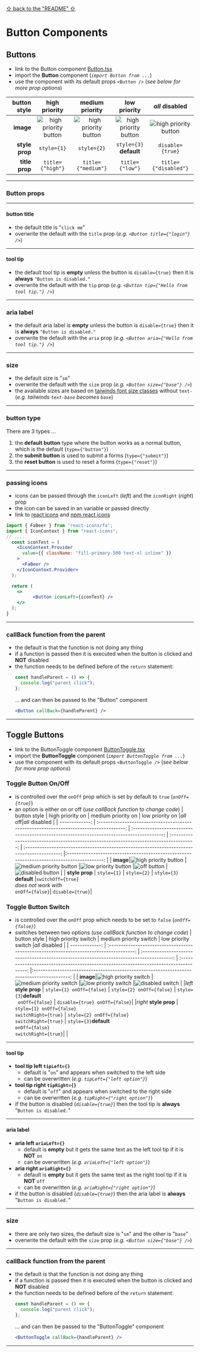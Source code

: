 [&#X21e7; back to the "README" &#X21e7;](../../../../README.md)

# Button Components

## Buttons

- link to the Button component [Button.tsx](../../../../components/Button.tsx)
- import the **Button** component (_`import Button from ...`_)
- use the component with its default props `<Button />` (_see below for more prop options_)

|   button style |                                      high priority                                      |                                      medium priority                                      |                                      low priority                                      |                                       _all_ disabled                                        |
| -------------: | :-------------------------------------------------------------------------------------: | :---------------------------------------------------------------------------------------: | :------------------------------------------------------------------------------------: | :-----------------------------------------------------------------------------------------: |
|      **image** | ![high priority button](../../../images/doc_images/components/buttons/button_high.webp) | ![high priority button](../../../images/doc_images/components/buttons/button_medium.webp) | ![high priority button](../../../images/doc_images/components/buttons/button_low.webp) | ![high priority button](../../../images/doc_images/components/buttons/button_disabled.webp) |
| **style prop** |                                       `style={1}`                                       |                                        `style={2}`                                        |                              `style={3}` <br>**default**                               |                                      `disable={true}`                                       |
| **title prop** |                                    `title={"high"}`                                     |                                    `title={"medium"}`                                     |                                    `title={"low"}`                                     |                                    `title={"disabled"}`                                     |

---

### Button props

---

#### button title

- the default title is "`click me`"
- overwrite the default with the `title` prop (_e.g. `<Button title={"login"} />`_)

---

#### tool tip

- the default tool tip is **empty** unless the button is `disable={true}` then it is **always** `"Button is disabled."`
- overwrite the default with the `tip` prop (_e.g. `<Button tip={"Hello from tool tip."} />`_)

---

### aria label

- the default aria label is **empty** unless the button is `disable={true}` then it is **always** `"Button is disabled."`
- overwrite the default with the `aria` prop (_e.g. `<Button aria={"Hello from tool tip."} />`_)

---

### size

- the default size is "`sm`"
- overwrite the default with the `size` prop (_e.g. `<Button size={"base"} />`_)
- the available sizes are based on [taiwinds font size classes](https://tailwindcss.com/docs/font-size) without `text-` (_e.g. tailwinds `text-base` becomes `base`_)

---

### button type

There are 3 types ...

1. the **default button** type where the button works as a normal button, which is the default (`type={"button"}`)
2. the **submit button** is used to submit a forms (`type={"submit"}`)
3. the **reset button** is used to reset a forms (`type={"reset"}`)

---

### passing icons

- icons can be passed through the `iconLeft` (_left_) and the `iconRight` (_right_) prop
- the icon can be saved in an variable or passed directly
- link to [react icons](https://react-icons.github.io/react-icons) and [npm react icons](https://www.npmjs.com/package/react-icons)

```jsx
import { FaBeer } from "react-icons/fa";
import { IconContext } from "react-icons";
// ....
  const iconTest = (
    <IconContext.Provider
      value={{ className: "fill-primary-500 text-xl inline" }}
    >
      <FaBeer />
    </IconContext.Provider>
  );

  return (
    <>
          <Button iconLeft={iconTest} />
    </>
  );
}
```

---

### callBack function from the parent

- the default is that the function is not doing any thing
- if a function is passed then it is executed when the button is clicked and **NOT** disabled
- the function needs to be defined before of the `return` statement:
  ```jsx
  const handleParent = () => {
    console.log("parent click");
  };
  ```
  ... and can then be passed to the "Button" component
  ```jsx
  <Button callBack={handleParent} />
  ```

---

## Toggle Buttons

- link to the ButtonToggle component [ButtonToggle.tsx](../../../../components/ButtonToggle.tsx)
- import the **ButtonToggle** component (_`import ButtonToggle from ...`_)
- use the component with its default props `<ButtonToggle />` (_see below for more prop options_)

### Toggle Button On/Off

- is controlled over the `onOff` prop which is set by default to `true` (_`onOff={true}`_)
- an option is either on or off (_use callBack function to change code_)
  | button style | high priority on | medium priority on | low priority on |_all_ off|_all_ disabled |
  | -------------: | :-------------------------------------------------------------------------------------: | :---------------------------------------------------------------------------------------: | :------------------------------------------------------------------------------------: | :-----------------------------------------------------------------------------------------: |:-----------------------------------------------------------------------------------------: |
  | **image**|![high priority button](../../../images/doc_images/components/buttons/button_toggle_high.webp) |![medium priority button](../../../images/doc_images/components/buttons/button_toggle_medium.webp) |![low priority button](../../../images/doc_images/components/buttons/button_toggle_low.webp) |![off button](../../../images/doc_images/components/buttons/button_toggle_off.webp) |![disabled button](../../../images/doc_images/components/buttons/button_toggle_disabled.webp) |
  | **style prop** | `style={1}` | `style={2}` | `style={3}`<br> **default** |`switchOff={true}`<br> _does not work with_ <br>`onOff={false}`| `disable={true}`|

### Toggle Button Switch

- is controlled over the `onOff` prop which needs to be set to `false` (_`onOff={false}`_)
- switches between two options (_use callBack function to change code_)
  | button style | high priority switch | medium priority switch | low priority switch |_all_ disabled |
  | -------------: | :-------------------------------------------------------------------------------------: | :---------------------------------------------------------------------------------------: | :------------------------------------------------------------------------------------: |:-----------------------------------------------------------------------------------------: |
  | **image**|![high priority switch](../../../images/doc_images/components/buttons/button_toggle_switch_high.webp) |![medium priority switch](../../../images/doc_images/components/buttons/button_toggle_switch_medium.webp) |![low priority switch](../../../images/doc_images/components/buttons/button_toggle_switch_low.webp) |![disabled switch](../../../images/doc_images/components/buttons/button_toggle_switch_disabled.webp) |
  |_left_ **style prop** | `style={1} onOff={false}` | `style={2} onOff={false}` | `style={3}`**default**<br>` onOff={false}` | `disable={true} onOff={false}`|
  |_right_ **style prop** | `style={1} onOff={false}` <br> `switchRight={true}` | `style={2} onOff={false} ` <br> `switchRight={true}` | `style={3}`**default**<br>`onOff={false}` <br> `switchRight={true}`| |

---

#### tool tip

- **tool tip left `tipLeft={}`**
  - default is "`on`" and appears when switched to the left side
  - can be overwritten (_e.g. `tipLeft={"left option"}`_)
- **tool tip right `tipRight={}`**
  - default is "`off`" and appears when switched to the right side
  - can be overwritten (_e.g. `tipRight={"right option"}`_)
- if the button is disabled (_`disable={true}`_) then the tool tip is **always** "`Button is disabled.`"

---

#### aria label

- **aria left `ariaLeft={}`**
  - default is **empty** but it gets the same text as the left tool tip if it is **NOT** `on`
  - can be overwritten (_e.g. `ariaLeft={"left option"}`_)
- **aria right `ariaRight={}`**
  - default is **empty** but it gets the same text as the right tool tip if it is **NOT** `off`
  - can be overwritten (_e.g. `ariaRight={"right option"}`_)
- if the button is disabled (_`disable={true}`_) then the aria label is **always** "`Button is disabled.`"

---

### size

- there are only two sizes, the default size is "`sm`" and the other is "`base`"
- overwrite the default with the `size` prop (_e.g. `<Button size={"base"} />`_)

---

### callBack function from the parent

- the default is that the function is not doing any thing
- if a function is passed then it is executed when the button is clicked and **NOT** disabled
- the function needs to be defined before of the `return` statement:
  ```jsx
  const handleParent = () => {
    console.log("parent click");
  };
  ```
  ... and can then be passed to the "ButtonToggle" component
  ```jsx
  <ButtonToggle callBack={handleParent} />
  ```

---
